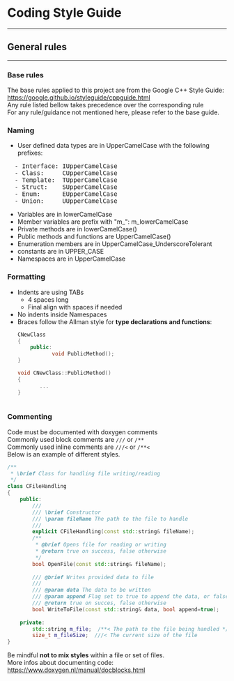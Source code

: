 # Coding Style Guide

---
## General rules

---
### Base rules
The base rules applied to this project are from the Google C++ Style Guide: https://google.github.io/styleguide/cppguide.html  
Any rule listed bellow takes precedence over the corresponding rule  
For any rule/guidance not mentioned here, please refer to the base guide. 

### Naming

- User defined data types are in UpperCamelCase with the following prefixes:
<pre>
  - Interface: IUpperCamelCase
  - Class:     CUpperCamelCase
  - Template:  TUpperCamelCase
  - Struct:    SUpperCamelCase
  - Enum:      EUpperCamelCase
  - Union:     UUpperCamelCase
</pre>

- Variables are in lowerCamelCase
- Member variables are prefix with "m_": m_lowerCamelCase
- Private methods are in lowerCamelCase()
- Public methods and functions are UpperCamelCase()
- Enumeration members are in UpperCamelCase_UnderscoreTolerant
- constants are in UPPER_CASE
- Namespaces are in UpperCamelCase

### Formatting

- Indents are using TABs
  - 4 spaces long
  - Final align with spaces if needed
- No indents inside Namespaces
- Braces follow the Allman style for **type declarations and functions**:
    ```cpp
    CNewClass
    {  
        public:
               void PublicMethod();          
    }
    
    void CNewClass::PublicMethod()
    {
           ...
    }
        
    ```

### Commenting

Code must be documented with doxygen comments  
Commonly used block comments are `///` or `/**`  
Commonly used inline comments are `///<` or `/**<`  
Below is an example of different styles.
```cpp 
/**
 * \brief Class for handling file writing/reading
 */
class CFileHandling
{
    public:
        ///
        /// \brief Constructor
        /// \param fileName The path to the file to handle
        ///
        explicit CFileHandling(const std::string& fileName);
        /**
         * @brief Opens file for reading or writing
         * @return true on success, false otherwise
         */
        bool OpenFile(const std::string& fileName);
    
        /// @brief Writes provided data to file
        ///
        /// @param data The data to be written
        /// @param append Flag set to true to append the data, or false to overwrite the file
        /// @return true on succes, false otherwise
        bool WriteToFile(const std::string& data, bool append=true);
        
    private:
        std::string m_file;  /**< The path to the file being handled */
        size_t m_fileSize;  ///< The current size of the file
}
```
Be mindful **not to mix styles** within a file or set of files.  
More infos about documenting code: https://www.doxygen.nl/manual/docblocks.html